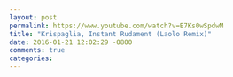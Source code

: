 ```yaml
---
layout: post
permalink: https://www.youtube.com/watch?v=E7Ks0wSpdwM
title: "Krispaglia, Instant Rudament (Laolo Remix)"
date: 2016-01-21 12:02:29 -0800
comments: true
categories: 
---
```

